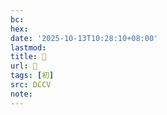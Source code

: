 ```yaml
---
bc:
hex:
date: '2025-10-13T10:28:10+08:00'
lastmod:
title: 􁫠
url: 􁫠
tags: [初]
src: DCCV
note:
---
```

